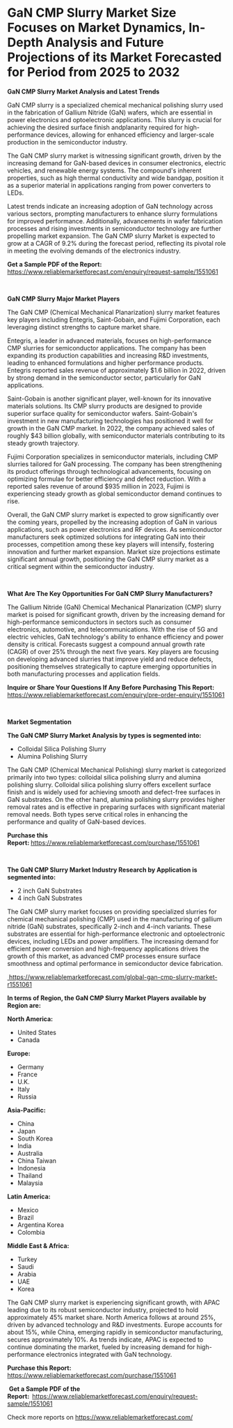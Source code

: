 <p><h1>GaN CMP Slurry Market Size Focuses on Market Dynamics, In-Depth Analysis and Future Projections of its Market Forecasted for Period from 2025 to 2032</h1></p><p><strong>GaN CMP Slurry Market Analysis and Latest Trends</strong></p>
<p><p>GaN CMP slurry is a specialized chemical mechanical polishing slurry used in the fabrication of Gallium Nitride (GaN) wafers, which are essential in power electronics and optoelectronic applications. This slurry is crucial for achieving the desired surface finish andplanarity required for high-performance devices, allowing for enhanced efficiency and larger-scale production in the semiconductor industry.</p><p>The GaN CMP slurry market is witnessing significant growth, driven by the increasing demand for GaN-based devices in consumer electronics, electric vehicles, and renewable energy systems. The compound's inherent properties, such as high thermal conductivity and wide bandgap, position it as a superior material in applications ranging from power converters to LEDs.</p><p>Latest trends indicate an increasing adoption of GaN technology across various sectors, prompting manufacturers to enhance slurry formulations for improved performance. Additionally, advancements in wafer fabrication processes and rising investments in semiconductor technology are further propelling market expansion. The GaN CMP slurry Market is expected to grow at a CAGR of 9.2% during the forecast period, reflecting its pivotal role in meeting the evolving demands of the electronics industry.</p></p>
<p><strong>Get a Sample PDF of the Report:&nbsp;</strong> <a href="https://www.reliablemarketforecast.com/enquiry/request-sample/1551061?utm_campaign=2294&utm_medium=2&utm_source=Github&utm_content=ia&utm_term=06042025&utm_id=gan-cmp-slurry">https://www.reliablemarketforecast.com/enquiry/request-sample/1551061</a></p>
<p>&nbsp;</p>
<p><strong>GaN CMP Slurry Major Market Players</strong></p>
<p><p>The GaN CMP (Chemical Mechanical Planarization) slurry market features key players including Entegris, Saint-Gobain, and Fujimi Corporation, each leveraging distinct strengths to capture market share. </p><p>Entegris, a leader in advanced materials, focuses on high-performance CMP slurries for semiconductor applications. The company has been expanding its production capabilities and increasing R&D investments, leading to enhanced formulations and higher performance products. Entegris reported sales revenue of approximately $1.6 billion in 2022, driven by strong demand in the semiconductor sector, particularly for GaN applications.</p><p>Saint-Gobain is another significant player, well-known for its innovative materials solutions. Its CMP slurry products are designed to provide superior surface quality for semiconductor wafers. Saint-Gobain's investment in new manufacturing technologies has positioned it well for growth in the GaN CMP market. In 2022, the company achieved sales of roughly $43 billion globally, with semiconductor materials contributing to its steady growth trajectory.</p><p>Fujimi Corporation specializes in semiconductor materials, including CMP slurries tailored for GaN processing. The company has been strengthening its product offerings through technological advancements, focusing on optimizing formulae for better efficiency and defect reduction. With a reported sales revenue of around $935 million in 2023, Fujimi is experiencing steady growth as global semiconductor demand continues to rise.</p><p>Overall, the GaN CMP slurry market is expected to grow significantly over the coming years, propelled by the increasing adoption of GaN in various applications, such as power electronics and RF devices. As semiconductor manufacturers seek optimized solutions for integrating GaN into their processes, competition among these key players will intensify, fostering innovation and further market expansion. Market size projections estimate significant annual growth, positioning the GaN CMP slurry market as a critical segment within the semiconductor industry.</p></p>
<p>&nbsp;</p>
<p><strong>What Are The Key Opportunities For GaN CMP Slurry Manufacturers?</strong></p>
<p><p>The Gallium Nitride (GaN) Chemical Mechanical Planarization (CMP) slurry market is poised for significant growth, driven by the increasing demand for high-performance semiconductors in sectors such as consumer electronics, automotive, and telecommunications. With the rise of 5G and electric vehicles, GaN technology's ability to enhance efficiency and power density is critical. Forecasts suggest a compound annual growth rate (CAGR) of over 25% through the next five years. Key players are focusing on developing advanced slurries that improve yield and reduce defects, positioning themselves strategically to capture emerging opportunities in both manufacturing processes and application fields.</p></p>
<p><strong>Inquire or Share Your Questions If Any Before Purchasing This Report:</strong> <a href="https://www.reliablemarketforecast.com/enquiry/pre-order-enquiry/1551061?utm_campaign=2294&utm_medium=2&utm_source=Github&utm_content=ia&utm_term=06042025&utm_id=gan-cmp-slurry">https://www.reliablemarketforecast.com/enquiry/pre-order-enquiry/1551061</a></p>
<p>&nbsp;</p>
<p><strong>Market Segmentation</strong></p>
<p><strong>The GaN CMP Slurry Market Analysis by types is segmented into:</strong></p>
<p><ul><li>Colloidal Silica Polishing Slurry</li><li>Alumina Polishing Slurry</li></ul></p>
<p><p>The GaN CMP (Chemical Mechanical Polishing) slurry market is categorized primarily into two types: colloidal silica polishing slurry and alumina polishing slurry. Colloidal silica polishing slurry offers excellent surface finish and is widely used for achieving smooth and defect-free surfaces in GaN substrates. On the other hand, alumina polishing slurry provides higher removal rates and is effective in preparing surfaces with significant material removal needs. Both types serve critical roles in enhancing the performance and quality of GaN-based devices.</p></p>
<p><strong>Purchase this Report:&nbsp;</strong><a href="https://www.reliablemarketforecast.com/purchase/1551061?utm_campaign=2294&utm_medium=2&utm_source=Github&utm_content=ia&utm_term=06042025&utm_id=gan-cmp-slurry">https://www.reliablemarketforecast.com/purchase/1551061</a></p>
<p>&nbsp;</p>
<p><strong>The GaN CMP Slurry Market Industry Research by Application is segmented into:</strong></p>
<p><ul><li>2 inch GaN Substrates</li><li>4 inch GaN Substrates</li></ul></p>
<p><p>The GaN CMP slurry market focuses on providing specialized slurries for chemical mechanical polishing (CMP) used in the manufacturing of gallium nitride (GaN) substrates, specifically 2-inch and 4-inch variants. These substrates are essential for high-performance electronic and optoelectronic devices, including LEDs and power amplifiers. The increasing demand for efficient power conversion and high-frequency applications drives the growth of this market, as advanced CMP processes ensure surface smoothness and optimal performance in semiconductor device fabrication.</p></p>
<p><a href="https://www.reliablemarketforecast.com/global-gan-cmp-slurry-market-r1551061?utm_campaign=2294&utm_medium=2&utm_source=Github&utm_content=ia&utm_term=06042025&utm_id=gan-cmp-slurry">&nbsp;https://www.reliablemarketforecast.com/global-gan-cmp-slurry-market-r1551061</a></p>
<p><strong>In terms of Region, the GaN CMP Slurry Market Players available by Region are:</strong></p>
<p>
    <p> <strong> North America: </strong>
        <ul>
            <li>United States</li>
            <li>Canada</li>
        </ul>
        </p> 
    <p> <strong> Europe: </strong>
        <ul>
            <li>Germany</li>
            <li>France</li>
            <li>U.K.</li>
            <li>Italy</li>
            <li>Russia</li>
        </ul>
        </p> 
    <p> <strong> Asia-Pacific: </strong>
        <ul>
            <li>China</li>
            <li>Japan</li>
            <li>South Korea</li>
            <li>India</li>
            <li>Australia</li>
            <li>China Taiwan</li>
            <li>Indonesia</li>
            <li>Thailand</li>
            <li>Malaysia</li>
        </ul>
        </p> 
    <p> <strong> Latin America: </strong>
        <ul>
            <li>Mexico</li>
            <li>Brazil</li>
            <li>Argentina Korea</li>
            <li>Colombia</li>
        </ul>
        </p> 
    <p> <strong> Middle East & Africa: </strong>
        <ul>
            <li>Turkey</li>
            <li>Saudi</li>
            <li>Arabia</li>
            <li>UAE</li>
            <li>Korea</li>
        </ul>
    </p>
    </p>
<p><p>The GaN CMP slurry market is experiencing significant growth, with APAC leading due to its robust semiconductor industry, projected to hold approximately 45% market share. North America follows at around 25%, driven by advanced technology and R&D investments. Europe accounts for about 15%, while China, emerging rapidly in semiconductor manufacturing, secures approximately 10%. As trends indicate, APAC is expected to continue dominating the market, fueled by increasing demand for high-performance electronics integrated with GaN technology.</p></p>
<p><strong>Purchase this Report: </strong><a href="https://www.reliablemarketforecast.com/purchase/1551061?utm_campaign=2294&utm_medium=2&utm_source=Github&utm_content=ia&utm_term=06042025&utm_id=gan-cmp-slurry">https://www.reliablemarketforecast.com/purchase/1551061</a></p>
<p>&nbsp;<strong>Get a Sample PDF of the Report:&nbsp;&nbsp;</strong><a href="https://www.reliablemarketforecast.com/enquiry/request-sample/1551061?utm_campaign=2294&utm_medium=2&utm_source=Github&utm_content=ia&utm_term=06042025&utm_id=gan-cmp-slurry">https://www.reliablemarketforecast.com/enquiry/request-sample/1551061</a></p>
<p><strong></strong></p>
<p>Check more reports on <a href="https://www.reliablemarketforecast.com/?utm_campaign=2294&utm_medium=2&utm_source=Github&utm_content=ia&utm_term=06042025&utm_id=gan-cmp-slurry">https://www.reliablemarketforecast.com/</a></p>